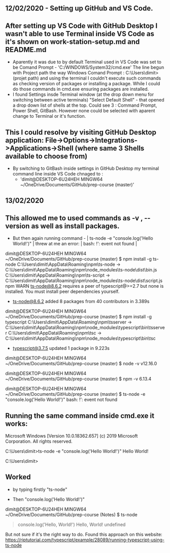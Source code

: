 ## 12/02/2020 - Setting up GitHub and VS Code.

## After setting up VS Code with GitHub Desktop I wasn't able to use Terminal inside VS Code as it's shown on work-station-setup.md and README.md
 - Aparently it was due to by default Terminal used in VS Code was set to be Comand Prompt -  'C:/WINDOWS/System32/cmd.exe' 
 The line begun with Project path the way Windows Comand Prompt : C:\Users\dimit>(projet path) and using the terminal I couldn't execute such commands as checking version of packages or installing a package. While I could do those commands in cmd.exe ensuring packages are installed.
 - I found Settings insde Terminal window (at the drop down menu for switching between active terminals) "Select Default Shell" - that opened a drop down list of shells at the top. Could see 3 : Command Prompt, Power Shell, GitBash. However none could be selected with aparent change to Terminal or it's function.

##  This I could resolve by visiting GitHub Desktop application: File->Options->Integrations->Applications->Shell (where same 3 Shells available to choose from)
- By switching to GitBash inside settings in GitHub Desktop my terminal command line inside VS Code chnaged to :
    - 'dimit@DESKTOP-6U24HEH MINGW64 ~/OneDrive/Documents/GitHub/prep-course (master)'

## 13/02/2020
## This allowed me to used commands as -v , --version as well as install packages. 
 - But then again running command - | ts-node -e "console.log('Hello World!')" | threw at me an error: | bash: !': event not found |
 

dimit@DESKTOP-6U24HEH MINGW64 ~/OneDrive/Documents/GitHub/prep-course (master)
$ npm install -g ts-node
C:\Users\dimit\AppData\Roaming\npm\ts-node -> C:\Users\dimit\AppData\Roaming\npm\node_modules\ts-node\dist\bin.js
C:\Users\dimit\AppData\Roaming\npm\ts-script -> C:\Users\dimit\AppData\Roaming\npm\node_modules\ts-node\dist\script.js
npm WARN ts-node@8.6.2 requires a peer of typescript@>=2.7 but none is installed. You must install peer dependencies yourself.

+ ts-node@8.6.2
added 8 packages from 40 contributors in 3.389s

dimit@DESKTOP-6U24HEH MINGW64 ~/OneDrive/Documents/GitHub/prep-course (master)
$ npm install -g typescript
C:\Users\dimit\AppData\Roaming\npm\tsserver -> C:\Users\dimit\AppData\Roaming\npm\node_modules\typescript\bin\tsserver
C:\Users\dimit\AppData\Roaming\npm\tsc -> C:\Users\dimit\AppData\Roaming\npm\node_modules\typescript\bin\tsc
+ typescript@3.7.5
updated 1 package in 9.223s

dimit@DESKTOP-6U24HEH MINGW64 ~/OneDrive/Documents/GitHub/prep-course (master)
$ node -v
v12.16.0

dimit@DESKTOP-6U24HEH MINGW64 ~/OneDrive/Documents/GitHub/prep-course (master)
$ npm -v
6.13.4

dimit@DESKTOP-6U24HEH MINGW64 ~/OneDrive/Documents/GitHub/prep-course (master)
$ ts-node -e "console.log('Hello World!')"
bash: !': event not found

## Running the same command inside cmd.exe it works:

Microsoft Windows [Version 10.0.18362.657]
(c) 2019 Microsoft Corporation. All rights reserved.

C:\Users\dimit>ts-node -e "console.log('Hello World!')"
Hello World!

C:\Users\dimit>

## Worked
- by typing firstly "ts-node"

- Then "console.log('Hello World!')"

dimit@DESKTOP-6U24HEH MINGW64 ~/OneDrive/Documents/GitHub/prep-course (Notes)
$ ts-node
> console.log('Hello, World!')
Hello, World!
undefined

But not sure if it's the right way to do. Found this approach on this website: https://riptutorial.com/typescript/example/28089/running-typescript-using-ts-node
